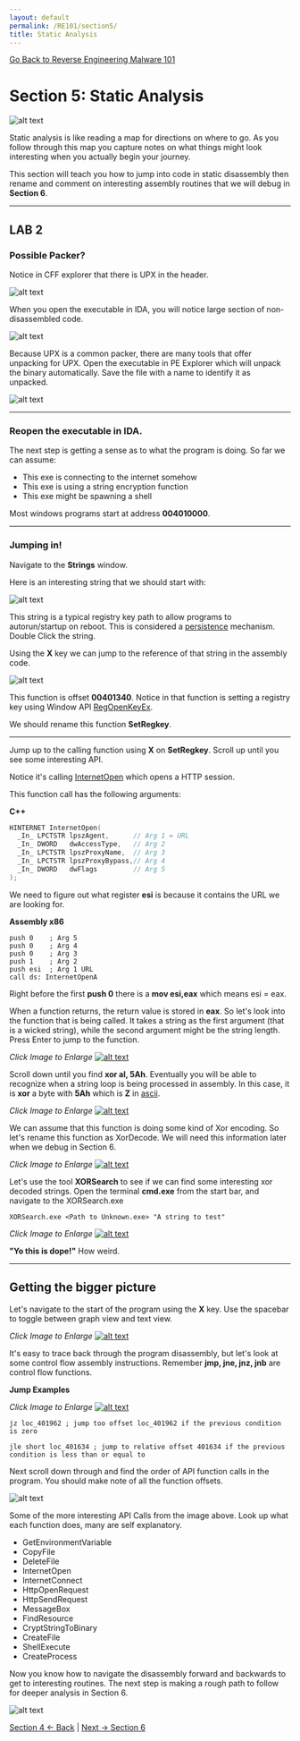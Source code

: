 ```yaml
---
layout: default
permalink: /RE101/section5/
title: Static Analysis
---
```

[Go Back to Reverse Engineering Malware 101](https://securedorg.github.io/RE101/)

# Section 5: Static Analysis #

![alt text](https://securedorg.github.io/images/cube2.gif "static cube")

Static analysis is like reading a map for directions on where to go. As you follow through this map you capture notes on what things might look interesting when you actually begin your journey.

This section will teach you how to jump into code in static disassembly then rename and comment on interesting assembly routines that we will debug in **Section 6**.

---

## LAB 2

### Possible Packer?
Notice in CFF explorer that there is UPX in the header.

![alt text](https://securedorg.github.io/images/triage2.png "UPX")

When you open the executable in IDA, you will notice large section of non-disassembled code.

![alt text](https://securedorg.github.io/images/triage4.png "IDA UPX")

Because UPX is a common packer, there are many tools that offer unpacking for UPX. Open the executable in PE Explorer which will unpack the binary automatically. Save the file with a name to identify it as unpacked.

![alt text](https://securedorg.github.io/images/triage5.png "Unpacking UPX")

---

### Reopen the executable in IDA.

The next step is getting a sense as to what the program is doing.
So far we can assume:
* This exe is connecting to the internet somehow
* This exe is using a string encryption function
* This exe might be spawning a shell

Most windows programs start at address **004010000**.

---

### Jumping in!

Navigate to the **Strings** window.

Here is an interesting string that we should start with:

![alt text](https://securedorg.github.io/images/static1.png "Strings window")

This string is a typical registry key path to allow programs to autorun/startup on reboot. This is considered a [persistence](https://securedorg.github.io/RE101/section2.1/#persistence) mechanism. Double Click the string.

Using the **X** key we can jump to the reference of that string in the assembly code.

![alt text](https://securedorg.github.io/images/static2.gif "Strings window")

This function is offset **00401340**. Notice in that function is setting a registry key using Window API [RegOpenKeyEx](https://msdn.microsoft.com/en-us/library/windows/desktop/ms724897%28v=vs.85%29.aspx?f=255&MSPPError=-2147217396).

We should rename this function **SetRegkey**.

---

Jump up to the calling function using **X** on **SetRegkey**. Scroll up until you see some interesting API.

Notice it's calling [InternetOpen](https://msdn.microsoft.com/en-us/library/windows/desktop/aa385096.aspx) which opens a HTTP session.

This function call has the following arguments:

**C++**

```c++
HINTERNET InternetOpen(
  _In_ LPCTSTR lpszAgent,      // Arg 1 = URL
  _In_ DWORD   dwAccessType,   // Arg 2
  _In_ LPCTSTR lpszProxyName,  // Arg 3
  _In_ LPCTSTR lpszProxyBypass,// Arg 4
  _In_ DWORD   dwFlags         // Arg 5
);
```

We need to figure out what register **esi** is because it contains the URL we are looking for.

**Assembly x86**

```assembly
push 0    ; Arg 5
push 0    ; Arg 4
push 0    ; Arg 3
push 1    ; Arg 2
push esi  ; Arg 1 URL
call ds: InternetOpenA
```

Right before the first **push 0** there is a **mov esi,eax** which means esi = eax.

When a function returns, the return value is stored in **eax**. So let's look into the function that is being called. It takes a string as the first argument (that is a wicked string), while the second argument might be the string length. Press Enter to jump to the function.

*Click Image to Enlarge*
[![alt text](https://securedorg.github.io/images/static3.png "Unknown Function")](https://securedorg.github.io/images/static3.png)
 
Scroll down until you find **xor al, 5Ah**. Eventually you will be able to recognize when a string loop is being processed in assembly. In this case, it is **xor** a byte with **5Ah** which is **Z** in [ascii](http://www.asciitable.com/).

*Click Image to Enlarge*
[![alt text](https://securedorg.github.io/images/static4.png "Xor routine")](https://securedorg.github.io/images/static4.png)

We can assume that this function is doing some kind of Xor encoding. So let's rename this function as XorDecode. We will need this information later when we debug in Section 6.

*Click Image to Enlarge*
[![alt text](https://securedorg.github.io/images/static5.png "Rename function")](https://securedorg.github.io/images/static5.png)

Let's use the tool **XORSearch** to see if we can find some interesting xor decoded strings. Open the terminal **cmd.exe** from the start bar, and navigate to the XORSearch.exe

```XORSearch.exe <Path to Unknown.exe> "A string to test"```

*Click Image to Enlarge*
[![alt text](https://securedorg.github.io/images/static6.png "xor search")](https://securedorg.github.io/images/static6.png)

**"Yo this is dope!"** How weird.

---

## Getting the bigger picture

Let's navigate to the start of the program using the **X** key. Use the spacebar to toggle between graph view and text view.

*Click Image to Enlarge*
[![alt text](https://securedorg.github.io/images/static7.gif "start function")](https://securedorg.github.io/images/static7.gif)

It's easy to trace back through the program disassembly, but let's look at some control flow assembly instructions. Remember **jmp, jne, jnz, jnb** are control flow functions.

**Jump Examples**

*Click Image to Enlarge*
[![alt text](https://securedorg.github.io/images/static9.gif "jz jump")](https://securedorg.github.io/images/static9.gif)

```assembly
jz loc_401962 ; jump too offset loc_401962 if the previous condition is zero
```

```assembly
jle short loc_401634 ; jump to relative offset 401634 if the previous condition is less than or equal to
```

Next scroll down through and find the order of API function calls in the program. You should make note of all the function offsets.

![alt text](https://securedorg.github.io/images/static8.gif "program scrolling")

Some of the more interesting API Calls from the image above. Look up what each function does, many are self explanatory.

* GetEnvironmentVariable
* CopyFile
* DeleteFile
* InternetOpen
* InternetConnect
* HttpOpenRequest
* HttpSendRequest
* MessageBox
* FindResource
* CryptStringToBinary
* CreateFile
* ShellExecute
* CreateProcess

Now you know how to navigate the disassembly forward and backwards to get to interesting routines. The next step is making a rough path to follow for deeper analysis in Section 6.

![alt text](https://securedorg.github.io/images/maping.jpg "handwritten")

[Section 4 <- Back](https://securedorg.github.io/RE101/section4) | [Next -> Section 6](https://securedorg.github.io/RE101/section6)
